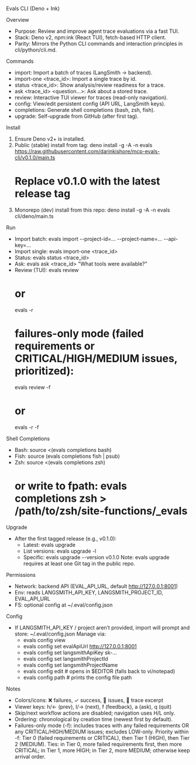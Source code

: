 Evals CLI (Deno + Ink)

Overview
- Purpose: Review and improve agent trace evaluations via a fast TUI.
- Stack: Deno v2, npm:ink (React TUI), fetch-based HTTP client.
- Parity: Mirrors the Python CLI commands and interaction principles in cli/python/cli.md.

Commands
- import: Import a batch of traces (LangSmith → backend).
- import-one <trace_id>: Import a single trace by id.
- status <trace_id>: Show analysis/review readiness for a trace.
- ask <trace_id> <question...>: Ask about a stored trace.
- review: Interactive TUI viewer for traces (read-only navigation).
- config: View/edit persistent config (API URL, LangSmith keys).
- completions: Generate shell completions (bash, zsh, fish).
- upgrade: Self-upgrade from GitHub (after first tag).

Install
1) Ensure Deno v2+ is installed.
2) Public (stable) install from tag:
   deno install -g -A -n evals https://raw.githubusercontent.com/darinkishore/mcp-evals-cli/v0.1.0/main.ts
   # Replace v0.1.0 with the latest release tag
3) Monorepo (dev) install from this repo:
   deno install -g -A -n evals cli/deno/main.ts

Run
- Import batch:
  evals import --project-id=... --project-name=... --api-key=...
- Import single:
  evals import-one <trace_id>
- Status:
  evals status <trace_id>
- Ask:
  evals ask <trace_id> "What tools were available?"
- Review (TUI):
  evals review
  # or
  evals -r
  # failures-only mode (failed requirements or CRITICAL/HIGH/MEDIUM issues, prioritized):
  evals review -f
  # or
  evals -r -f

Shell Completions
- Bash: source <(evals completions bash)
- Fish: source (evals completions fish | psub)
- Zsh:  source <(evals completions zsh)
  # or write to fpath: evals completions zsh > /path/to/zsh/site-functions/_evals

Upgrade
- After the first tagged release (e.g., v0.1.0):
  - Latest: evals upgrade
  - List versions: evals upgrade -l
  - Specific: evals upgrade --version v0.1.0
  Note: evals upgrade requires at least one Git tag in the public repo.

Permissions
- Network: backend API (EVAL_API_URL, default http://127.0.0.1:8001)
- Env: reads LANGSMITH_API_KEY, LANGSMITH_PROJECT_ID, EVAL_API_URL
- FS: optional config at ~/.eval/config.json

Config
- If LANGSMITH_API_KEY / project aren’t provided, import will prompt and store:
  ~/.eval/config.json
  Manage via:
  - evals config view
  - evals config set evalApiUrl http://127.0.0.1:8001
  - evals config set langsmithApiKey sk-...
  - evals config set langsmithProjectId <id>
  - evals config set langsmithProjectName <name>
  - evals config edit   # opens in $EDITOR (falls back to vi/notepad)
  - evals config path   # prints the config file path

Notes
- Colors/icons: ❌ failures, ✓ success, 🔧 issues, 📜 trace excerpt
- Viewer keys: h/← (prev), l/→ (next), f (feedback), a (ask), q (quit)
- Skip/next workflow actions are disabled; navigation uses H/L only.
- Ordering: chronological by creation time (newest first by default).
 - Failures-only mode (-f): includes traces with any failed requirements OR any CRITICAL/HIGH/MEDIUM issues; excludes LOW-only. Priority within -f: Tier 0 (failed requirements or CRITICAL), then Tier 1 (HIGH), then Tier 2 (MEDIUM). Ties: in Tier 0, more failed requirements first, then more CRITICAL; in Tier 1, more HIGH; in Tier 2, more MEDIUM; otherwise keep arrival order.
